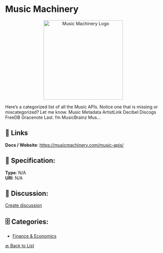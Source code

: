 # Music Machinery
<p align="center">
    <img width="256" src="https://raw.githubusercontent.com/apis-list/apis-list/main/apis/music-machinery/logo_256x256.png" alt="Music Machinery Logo"/>
</p>

Here’s a categorized list of all the Music APIs. Notice one that is missing or miscategorized? Let me know. Music Metadata ArtistLink Decibel Discogs FreeDB Gracenote Last. fm MusicBrainz Mus…

##  🔗 Links
**Docs / Website**: https://musicmachinery.com/music-apis/

## 🧬 Specification:
**Type**: N/A  
**URI**: N/A

## 💬 Discussion:
[Create discussion](https://github.com/apis-list/apis-list/discussions/new)

## 🗄️ Categories:
- [Finance & Economics](https://github.com/apis-list/apis-list#finance--economics)




[🔙 Back to List](https://github.com/apis-list/apis-list)
